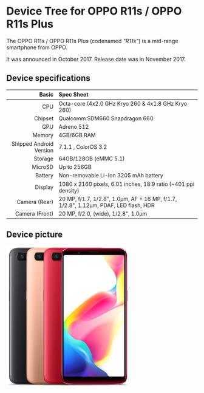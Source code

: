 Device Tree for OPPO R11s / OPPO R11s Plus
===========================================

The OPPO R11s / OPPO R11s Plus (codenamed _"R11s"_) is a mid-range smartphone from OPPO.

It was announced in October 2017. Release date was in November 2017.

## Device specifications

Basic   | Spec Sheet
-------:|:-------------------------
CPU     | Octa-core (4x2.0 GHz Kryo 260 & 4x1.8 GHz Kryo 260)
Chipset | Qualcomm SDM660 Snapdragon 660
GPU     | Adreno 512
Memory  | 4GB/6GB RAM
Shipped Android Version | 7.1.1 , ColorOS 3.2
Storage | 64GB/128GB (eMMC 5.1)
MicroSD | Up to 256GB
Battery | Non-removable Li-Ion 3205 mAh battery
Display | 1080 x 2160 pixels, 6.01 inches, 18:9 ratio (~401 ppi density)
Camera (Rear)  | 20 MP, f/1.7, 1/2.8", 1.0µm, AF + 16 MP, f/1.7, 1/2.8", 1.12µm, PDAF, LED flash, HDR
Camera (Front)  | 20 MP, f/2.0, (wide), 1/2.8", 1.0µm

## Device picture

![OPPO R11s](https://raw.githubusercontent.com/J-J1/J-J1/main/R11s.png "OPPO R11s")
